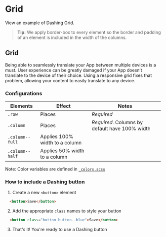 # Grid
View an example of Dashing Grid.

> **Tip:** We apply border-box to every element so the border and padding of an element is included in the width of the columns.

## Grid
Being able to seamlessly translate your App between multiple devices is a must. User experience can be greatly damaged if your App doesn’t translate to the device of their choice. Using a responsive grid fixes that problem, allowing your content to easily translate to any device.

### Configurations
| Elements         | Effect                          | Notes                                               |
|------------------|---------------------------------|-----------------------------------------------------|
| `.row`           | Places                          | *Required*                                          |
| `.column`        | Places                          | *Required*. Columns by default have 100% width      |
| `.column--full`  | Applies 100% width to a column  |                                                     |
| `.column--half`  | Applies 50% width to a column   |                                                     |


Note: Color variables are defined in [`_colors.scss`](../../base/colors)

### How to include a Dashing button
1. Create a new `<button>` element
  ```html
    <button>Save</button>
  ```

2. Add the appropriate `class` names to style your button
  ```html
    <button class="button button--blue">Save</button>
  ```

3. That's it! You're ready to use a Dashing button
